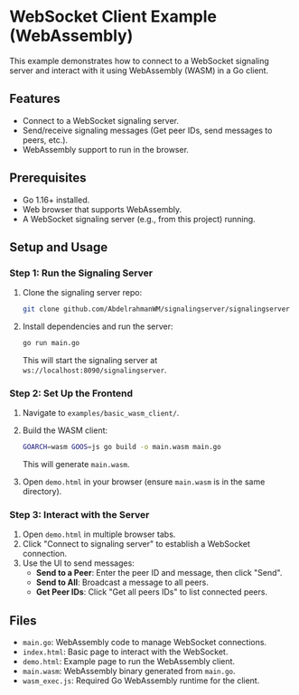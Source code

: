 # WebSocket Client Example (WebAssembly)

This example demonstrates how to connect to a WebSocket signaling server and interact with it using WebAssembly (WASM) in a Go client.

## Features

- Connect to a WebSocket signaling server.
- Send/receive signaling messages (Get peer IDs, send messages to peers, etc.).
- WebAssembly support to run in the browser.

## Prerequisites

- Go 1.16+ installed.
- Web browser that supports WebAssembly.
- A WebSocket signaling server (e.g., from this project) running.

## Setup and Usage

### Step 1: Run the Signaling Server

1. Clone the signaling server repo:
   
   ```bash
   git clone github.com/AbdelrahmanWM/signalingserver/signalingserver
   ```

2. Install dependencies and run the server:

   ```bash
   go run main.go
   ```

   This will start the signaling server at `ws://localhost:8090/signalingserver`.

### Step 2: Set Up the Frontend

1. Navigate to `examples/basic_wasm_client/`.

2. Build the WASM client:

   ```bash
   GOARCH=wasm GOOS=js go build -o main.wasm main.go
   ```

   This will generate `main.wasm`.

3. Open `demo.html` in your browser (ensure `main.wasm` is in the same directory).

### Step 3: Interact with the Server

1. Open `demo.html` in multiple browser tabs.
2. Click "Connect to signaling server" to establish a WebSocket connection.
3. Use the UI to send messages:
   - **Send to a Peer**: Enter the peer ID and message, then click "Send".
   - **Send to All**: Broadcast a message to all peers.
   - **Get Peer IDs**: Click "Get all peers IDs" to list connected peers.

## Files

- `main.go`: WebAssembly code to manage WebSocket connections.
- `index.html`: Basic page to interact with the WebSocket.
- `demo.html`: Example page to run the WebAssembly client.
- `main.wasm`: WebAssembly binary generated from `main.go`.
- `wasm_exec.js`: Required Go WebAssembly runtime for the client.